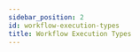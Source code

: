 ```yaml
---
sidebar_position: 2
id: workflow-execution-types
title: Workflow Execution Types
---
```


<!-- Talk about differences between user and automated WE -->

